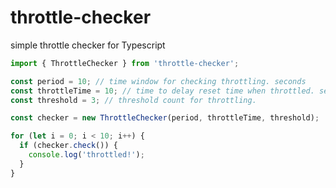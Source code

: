# throttle-checker

simple throttle checker for Typescript

```typescript
import { ThrottleChecker } from 'throttle-checker';

const period = 10; // time window for checking throttling. seconds
const throttleTime = 10; // time to delay reset time when throttled. seconds
const threshold = 3; // threshold count for throttling.

const checker = new ThrottleChecker(period, throttleTime, threshold);

for (let i = 0; i < 10; i++) {
  if (checker.check()) {
    console.log('throttled!');
  }
}
```
